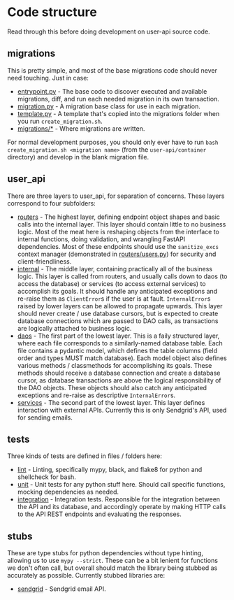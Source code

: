 # Code structure

Read through this before doing development on user-api source code.


## migrations

This is pretty simple, and most of the base migrations code should never need touching. Just in case:
* [entrypoint.py](container/migrations/entrypoint.py) - The base code to discover executed and available migrations, diff, and run each needed migration in its own transaction.
* [migration.py](container/migrations/migration.py) - A migration base class for use in each migration.
* [template.py](container/migrations/template.py) - A template that's copied into the migrations folder when you run `create_migration.sh`.
* [migrations/\*](container/migrations/migrations) - Where migrations are written.

For normal development purposes, you should only ever have to run `bash create_migration.sh <migration name>` (from the `user-api/container` directory) and develop in the blank migration file.


## user_api

There are three layers to user_api, for separation of concerns. These layers correspond to four subfolders:
* [routers](container/user_api/routers) - The highest layer, defining endpoint object shapes and basic calls into the internal layer. This layer should contain little to no business logic. Most of the meat here is reshaping objects from the interface to internal functions, doing validation, and wrangling FastAPI dependencies. Most of these endpoints should use the `sanitize_excs` context manager (demonstrated in [routers/users.py](container/user_api/routers/users.py)) for security and client-friendliness.
* [internal](container/user_api/internal) - The middle layer, containing practically all of the business logic. This layer is called from routers, and usually calls down to daos (to access the database) or services (to access external services) to accomplish its goals. It should handle any anticipated exceptions and re-raise them as `ClientError`s if the user is at fault. `InternalError`s raised by lower layers can be allowed to propagate upwards. This layer should never create / use database cursors, but is expected to create database connections which are passed to DAO calls, as transactions are logically attached to business logic.
* [daos](container/user_api/daos) - The first part of the lowest layer. This is a faily structured layer, where each file corresponds to a similarly-named database table. Each file contains a pydantic model, which defines the table columns (field order and types MUST match database). Each model object also defines various methods / classmethods for accomplishing its goals. These methods should receive a database connection and create a database cursor, as database transactions are above the logical responsibility of the DAO objects. These objects should also catch any anticipated exceptions and re-raise as descriptive `InternalError`s.
* [services](container/user_api/services) - The second part of the lowest layer. This layer defines interaction with external APIs. Currently this is only Sendgrid's API, used for sending emails.


## tests

Three kinds of tests are defined in files / folders here:
* [lint](container/tests/lint.sh) - Linting, specifically mypy, black, and flake8 for python and shellcheck for bash.
* [unit](container/tests/unit) - Unit tests for any python stuff here. Should call specific functions, mocking dependencies as needed.
* [integration](container/tests/integ) - Integration tests. Responsible for the integration between the API and its database, and accordingly operate by making HTTP calls to the API REST endpoints and evaluating the responses.


## stubs

These are type stubs for python dependencies without type hinting, allowing us to use `mypy --strict`. These can be a bit lenient for functions we don't often call, but overall should match the library being stubbed as accurately as possible. Currently stubbed libraries are:
* [sendgrid](container/stubs/sendgrid) - Sendgrid email API.
